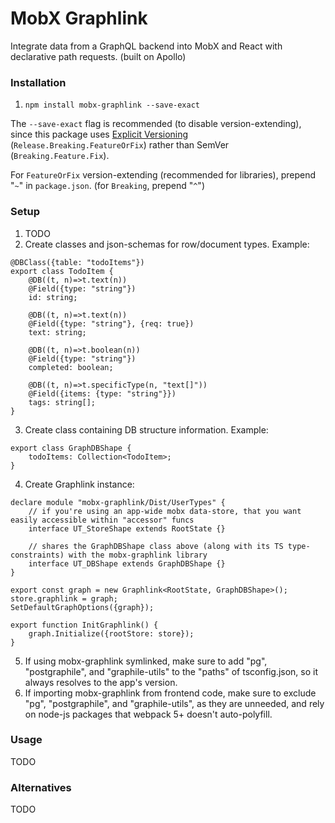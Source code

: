 # MobX Graphlink

Integrate data from a GraphQL backend into MobX and React with declarative path requests. (built on Apollo)

### Installation

1) `npm install mobx-graphlink --save-exact`

The `--save-exact` flag is recommended (to disable version-extending), since this package uses [Explicit Versioning](https://medium.com/sapioit/why-having-3-numbers-in-the-version-name-is-bad-92fc1f6bc73c) (`Release.Breaking.FeatureOrFix`) rather than SemVer (`Breaking.Feature.Fix`).

For `FeatureOrFix` version-extending (recommended for libraries), prepend "`~`" in `package.json`. (for `Breaking`, prepend "`^`")

### Setup

1) TODO
2) Create classes and json-schemas for row/document types. Example:
```
@DBClass({table: "todoItems"})
export class TodoItem {
	@DB((t, n)=>t.text(n))
	@Field({type: "string"})
	id: string;

	@DB((t, n)=>t.text(n))
	@Field({type: "string"}, {req: true})
	text: string;

	@DB((t, n)=>t.boolean(n))
	@Field({type: "string"})
	completed: boolean;

	@DB((t, n)=>t.specificType(n, "text[]"))
	@Field({items: {type: "string"}})
	tags: string[];
}
```
3) Create class containing DB structure information. Example:
```
export class GraphDBShape {
	todoItems: Collection<TodoItem>;
}
```
4) Create Graphlink instance:
```
declare module "mobx-graphlink/Dist/UserTypes" {
	// if you're using an app-wide mobx data-store, that you want easily accessible within "accessor" funcs
	interface UT_StoreShape extends RootState {}
	
	// shares the GraphDBShape class above (along with its TS type-constraints) with the mobx-graphlink library
	interface UT_DBShape extends GraphDBShape {}
}

export const graph = new Graphlink<RootState, GraphDBShape>();
store.graphlink = graph;
SetDefaultGraphOptions({graph});

export function InitGraphlink() {
	graph.Initialize({rootStore: store});
}
```
5) If using mobx-graphlink symlinked, make sure to add "pg", "postgraphile", and "graphile-utils" to the "paths" of tsconfig.json, so it always resolves to the app's version.
6) If importing mobx-graphlink from frontend code, make sure to exclude "pg", "postgraphile", and "graphile-utils", as they are unneeded, and rely on node-js packages that webpack 5+ doesn't auto-polyfill.

### Usage

TODO

### Alternatives

TODO